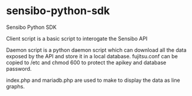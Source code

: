 # sensibo-python-sdk
Sensibo Python SDK

Client script is a basic script to interogate the Sensibo API

Daemon script is a python daemon script which can download all the data exposed by the API and store it in a local database. fujitsu.conf can be copied to /etc and chmod 600 to protect the apikey and database password.

index.php and mariadb.php are used to make to display the data as line graphs.
